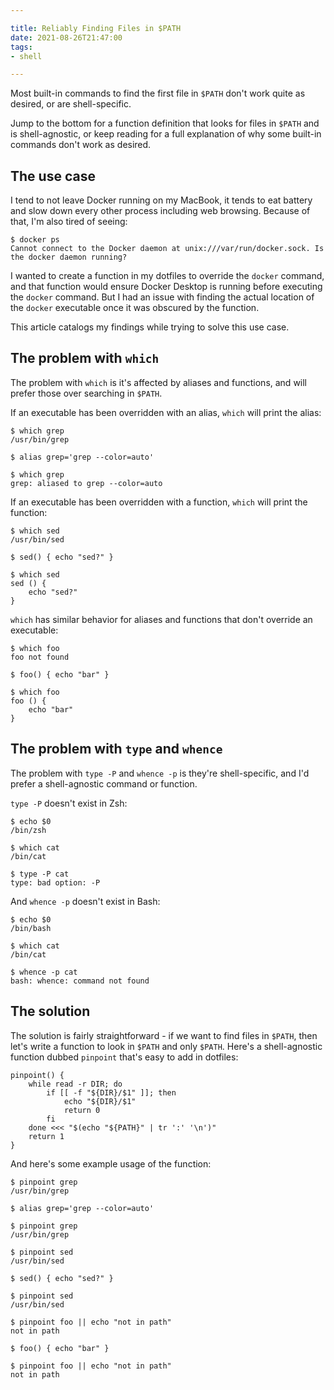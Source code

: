 ```yaml
---

title: Reliably Finding Files in $PATH
date: 2021-08-26T21:47:00
tags:
- shell

---
```


Most built-in commands to find the first file in `$PATH` don't work quite as desired, or are shell-specific.

Jump to the bottom for a function definition that looks for files in `$PATH` and is shell-agnostic, or keep reading for a full explanation of why some built-in commands don't work as desired.

## The use case

I tend to not leave Docker running on my MacBook, it tends to eat battery and slow down every other process including web browsing. Because of that, I'm also tired of seeing:

```shell
$ docker ps
Cannot connect to the Docker daemon at unix:///var/run/docker.sock. Is the docker daemon running?
```

I wanted to create a function in my dotfiles to override the `docker` command, and that function would ensure Docker Desktop is running before executing the `docker` command. But I had an issue with finding the actual location of the `docker` executable once it was obscured by the function.

This article catalogs my findings while trying to solve this use case.

## The problem with `which`

The problem with `which` is it's affected by aliases and functions, and will prefer those over searching in `$PATH`.

If an executable has been overridden with an alias, `which` will print the alias:

```shell
$ which grep
/usr/bin/grep

$ alias grep='grep --color=auto'

$ which grep
grep: aliased to grep --color=auto
```

If an executable has been overridden with a function, `which` will print the function:

```shell
$ which sed
/usr/bin/sed

$ sed() { echo "sed?" }

$ which sed
sed () {
	echo "sed?"
}
```

`which` has similar behavior for aliases and functions that don't override an executable:

```shell
$ which foo
foo not found

$ foo() { echo "bar" }

$ which foo
foo () {
	echo "bar"
}
```

## The problem with `type` and `whence`

The problem with `type -P` and `whence -p` is they're shell-specific, and I'd prefer a shell-agnostic command or function.

`type -P` doesn't exist in Zsh:

```shell
$ echo $0
/bin/zsh

$ which cat
/bin/cat

$ type -P cat
type: bad option: -P
```

And `whence -p` doesn't exist in Bash:

```shell
$ echo $0
/bin/bash

$ which cat
/bin/cat

$ whence -p cat
bash: whence: command not found
```

## The solution

The solution is fairly straightforward - if we want to find files in `$PATH`, then let's write a function to look in `$PATH` and only `$PATH`. Here's a shell-agnostic function dubbed `pinpoint` that's easy to add in dotfiles:

```shell
pinpoint() {
    while read -r DIR; do
        if [[ -f "${DIR}/$1" ]]; then
            echo "${DIR}/$1"
            return 0
        fi
    done <<< "$(echo "${PATH}" | tr ':' '\n')"
    return 1
}
```

And here's some example usage of the function:

```shell
$ pinpoint grep
/usr/bin/grep

$ alias grep='grep --color=auto'

$ pinpoint grep
/usr/bin/grep
```

```shell
$ pinpoint sed
/usr/bin/sed

$ sed() { echo "sed?" }

$ pinpoint sed
/usr/bin/sed
```

```shell
$ pinpoint foo || echo "not in path"
not in path

$ foo() { echo "bar" }

$ pinpoint foo || echo "not in path"
not in path
```
